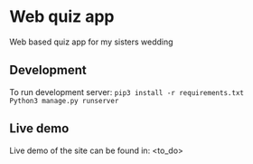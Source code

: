 # Web quiz app
Web based quiz app for my sisters wedding

## Development
To run development server:
`pip3 install -r requirements.txt`  
`Python3 manage.py runserver`

## Live demo
Live demo of the site can be found in:
<to_do>
